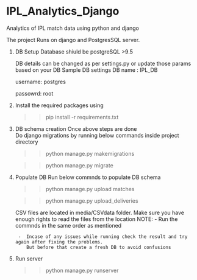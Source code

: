 # IPL_Analytics_Django

Analytics of IPL match data using python and django

The project Runs on django and PostgresSQL server.

1. DB Setup
   Database shiuld be postgreSQL >9.5
   
   DB details can be changed as per settings.py or update those params based on your DB
   Sample DB settings
      DB name : IPL_DB 
      
      username: postgres
      
      passowrd: root


2. Install the required packages using 
   >> pip install -r requirements.txt
   
3. DB schema creation
   Once above steps are done   
   Do django migrations by running below commands inside project directory
     >> python manage.py makemigrations


     >> python manage.py migrate

4. Populate DB
   Run below commnds to populate DB schema
      >> python manage.py upload matches


      >> python manage.py upload_deliveries

   CSV files are located in media/CSVdata folder. Make sure you have enough rights to read the files from the location
   NOTE:
        - Run the commnds in the same order as mentioned
        
        -  Incase of any issues while running check the result and try again after fixing the problems.
           But before that create a fresh DB to avoid confusions

5. Run server
   >> python manage.py runserver



